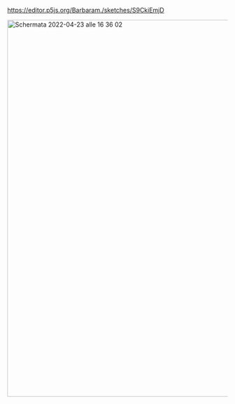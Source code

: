 https://editor.p5js.org/Barbaram./sketches/S9CkiEmjD

<img width="861" alt="Schermata 2022-04-23 alle 16 36 02" src="https://user-images.githubusercontent.com/101414554/164935011-1b49d461-a84c-4b93-bef2-03787562f38b.png">
